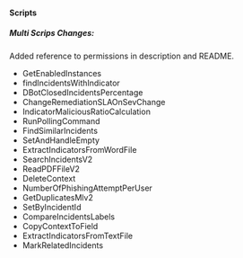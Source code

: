 
#### Scripts
##### Multi Scrips Changes:
Added reference to permissions in description and README.
- GetEnabledInstances
- findIncidentsWithIndicator
- DBotClosedIncidentsPercentage
- ChangeRemediationSLAOnSevChange
- IndicatorMaliciousRatioCalculation
- RunPollingCommand
- FindSimilarIncidents
- SetAndHandleEmpty
- ExtractIndicatorsFromWordFile
- SearchIncidentsV2
- ReadPDFFileV2
- DeleteContext
- NumberOfPhishingAttemptPerUser
- GetDuplicatesMlv2
- SetByIncidentId
- CompareIncidentsLabels
- CopyContextToField
- ExtractIndicatorsFromTextFile
- MarkRelatedIncidents

